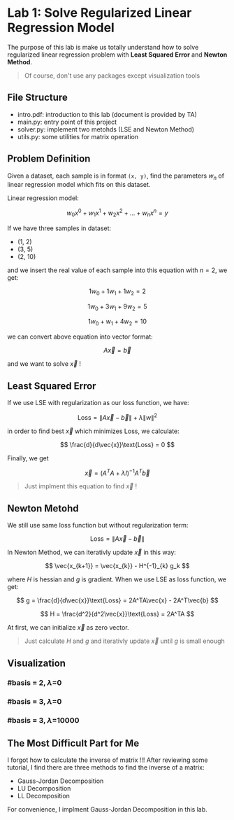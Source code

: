 # Lab 1: Solve Regularized Linear Regression Model

The purpose of this lab is make us totally understand how to solve regularized linear regression problem with **Least Squared Error** and **Newton Method**.

> Of course, don't use any packages except visualization tools

## File Structure
- intro.pdf: introduction to this lab (document is provided by TA)
- main.py: entry point of this project
- solver.py: implement two metohds (LSE and Newton Method)
- utils.py: some utilities for matrix operation

## Problem Definition
Given a dataset, each sample is in format `(x, y)`, find the parameters $w_n$ of linear regression model which fits on this dataset.

Linear regression model:

$$
w_0x^0 + w_1x^1 + w_2x^2 + ... + w_nx^n = y
$$

If we have three samples in dataset:

- (1, 2)
- (3, 5)
- (2, 10)

and we insert the real value of each sample into this equation with $n=2$, we get:

$$
1w_0 + 1w_1 + 1w_2 = 2
$$

$$
1w_0 + 3w_1 + 9w_2 = 5
$$

$$
1w_0 + w_1 + 4w_2 = 10
$$

we can convert above equation into vector format:

$$
A\vec{x} = \vec{b}
$$

and we want to solve $\vec{x}$ !

## Least Squared Error

If we use LSE with regularization as our loss function, we have:

$$
\text{Loss} = \lVert A\vec{x}-\vec{b} \rVert + \lambda \lVert w \rVert^2
$$

in order to find best $\vec{x}$ which minimizes $\text{Loss}$, we calculate:

$$
\frac{d}{d\vec{x}}\text{Loss} = 0
$$

Finally, we get

$$
\vec{x} = (A^TA + \lambda I)^{-1}A^T\vec{b}
$$

> Just implment this equation to find $\vec{x}$ !

## Newton Metohd

We still use same loss function but without regularization term:

$$
\text{Loss} = \lVert A\vec{x}-\vec{b} \rVert
$$

In Newton Method, we can iterativly update $\vec{x}$ in this way:

$$
\vec{x_{k+1}} = \vec{x_{k}} - H^{-1}_{k} g_k
$$

where $H$ is hessian and $g$ is gradient. When we use LSE as loss function, we get:

$$
g = \frac{d}{d\vec{x}}\text{Loss} = 2A^TA\vec{x} - 2A^T\vec{b}
$$

$$
H = \frac{d^2}{d^2\vec{x}}\text{Loss} = 2A^TA
$$

At first, we can initialize $\vec{x}$ as zero vector.

> Just calculate $H$ and $g$ and iterativly update $\vec{x}$ until $g$ is small enough

## Visualization

### #basis = 2, $\lambda$=0

### #basis = 3, $\lambda$=0

### #basis = 3, $\lambda$=10000

## The Most Difficult Part for Me

I forgot how to calculate the inverse of matrix !!! After reviewing some tutorial, I find there are three methods to find the inverse of a matrix:

- Gauss-Jordan Decomposition
- LU Decomposition
- LL Decomposition

For convenience, I implment Gauss-Jordan Decomposition in this lab.
